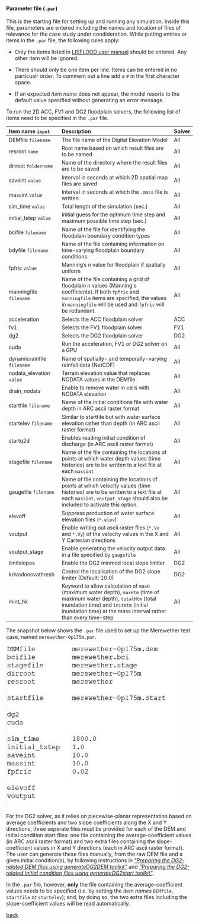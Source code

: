#### Parameter file (`.par`)

This is the starting file for setting up and running any simulation. Inside this file, parameters are entered including the names and location of files of relevance for the case study under condideration. While putting entries or items in the `.par` file, the following rules apply:  

   * Only the items listed in [LISFLOOD user manual](https://drive.google.com/file/d/1Yk5txMWWfSqPcPOqjQh30XLSp8Sypy1M/view) should be entered. Any other item will be ignored. 
   
   * There should only be one item per line. Items can be entered in no particualr order. To comment out a line add a `#` in the first character space.

   * If an expected _item name_ does not appear, the model resorts to the default value specified without generating an error message.
   
To run the 2D ACC, FV1 and DG2 floodplain solvers, the following list of items need to be specified in the `.par` file. 


   | Item name `input` | Description | Solver |
   | :---         | :---      | :--- |
   | DEMfile `filename`   | The file name of the Digital Elevation Model      | All    |
   | resroot `name`     | Root name based on which result files are to be named       | All    |
   | dirroot `foldername`     | Name of the directory where the result files are to be saved       | All     |
   | saveint `value`     | Interval in seconds at which 2D spatial map files are saved       | All    |
   | massint `value`     | Interval in seconds at which the `.mass` file is written     | All     |
   | sim_time `value`     | Total length of the simulation (sec.)       | All     |
   | initial_tstep `value`     | Initial guess for the optimum time step and maximum possible time step (sec.)      | All     |
   | bcifile `filename`     | Name of the file for identifying the floodplain boundary condition types       | All    |
   | bdyfile `filename`     | Name of the file containing information on time-varying floodplain boundary conditions       | All     |
   | fpfric `value`     | Manning’s n value for floodplain if spatially uniform       | All      |
   | manningfile `filename`     | Name of the file containing a grid of floodplain n values (Manning's coefficients). If both `fpfric` and `manningfile` items are specified, the values in `manningfile` will be used and `fpfric` will be redundant.       | All     |
   | acceleration        | Selects the ACC floodplain solver       | ACC      |
   | fv1     | Selects the FV1 floodplain solver       | FV1      |
   | dg2     | Selects the DG2 floodplain solver       | DG2      |
   | cuda    | Run the acceleration, FV1 or DG2 solver on a GPU       | All      |
   | dynamicrainfile `filename`   | Name of spatially- and temporally-varying rainfall data (NetCDF)     | All    |
   | nodata_elevation `value`     | Terrain elevation value that replaces NODATA values in the DEMfile      | All    |
   | drain_nodata     | Enable to remove water in cells with NODATA elevation       | All    |
   | startfile `filename`     | Name of the initial conditions file with water depth in ARC ascii raster format     | All    |
   | startelev `filename`     | Similar to startfile but with water surface elevation rather than depth  (in ARC ascii raster format)  | All    |
   | startq2d    | Enables reading initial condition of discharge (in ARC ascii raster format)  | All    |
   | stagefile `filename`     | Name of the file containing the locations of points at which water depth values (time histories) are to be written to a text file at each `massint`     | All    |
   | gaugefile `filename`     | Name of file containing the locations of points at which velocity values (time histories) are to be written to a text file at each `massint`. `voutput_stage` should also be included to activate this option.     | All    |
   | elevoff     | Suppress production of water surface elevation files (`*.elev`)    | All    |
   | voutput     | Enable writing out ascii raster files (`*.Vx` and `*.Vy`) of the velocity values in the X and Y Cartesian directions    | All    |
   | voutput_stage     | Enable generating the velocity output data in a file specified by `gaugefile`    | All    |
   | limitslopes     | Enable the DG2 minmod local slope limiter      | DG2   |
   | krivodonovathresh     | Control the localisation of the DG2 slope limiter (Default: 10.0)       | DG2   |
   | mint_hk     | Keyword to allow calculation of `maxH` (maximum water depth), `maxHtm` (time of maximum water depth), `totalHtm` (total inundation time) and `initHtm` (initial inundation time) at the mass interval rather than every time-step   | All    |
   
   The snapshot below shows the `.par` file used to set up the Merewether test case, named `merewether-0p175m.par`.
   
   ![image](/Figures/mer8.png)


For the DG2 solver, as it relies on piecewise-planar representation based on average coefficients and two slope coefficients along the X and Y directions, three seperate files must be provided for each of the DEM and initial condition start files: one file containing the average-coefficient values (in ARC ascii raster format) and two extra files containing the slope-coefficient values in X and Y directions (each in ARC ascii raster format). The user can generate these files manually, from the raw DEM file and a given initial condition(s), by following instructions in [*"Preparing the DG2-related DEM files using generateDG2DEM toolkit"*](/Merewether2-4.md) and [*"Preparing the DG2-related Initial condition files using generateDG2start toolkit"*](/Merewether2-5.md). 

In the `.par` file, however, **only** the file containing the average-coefficient values needs to be specified (i.e. by setting the _item names_ `DEMfile`, `startfile` or `startelev`); and, by doing so, the two extra files including the slope-coefficient values will be read automatically.  

   
   [back](/Merewether1.md)

